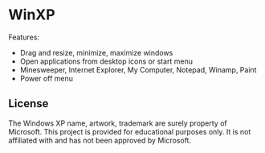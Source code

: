 # WinXP
Features:

- Drag and resize, minimize, maximize windows
- Open applications from desktop icons or start menu
- Minesweeper, Internet Explorer, My Computer, Notepad, Winamp, Paint
- Power off menu

## License

The Windows XP name, artwork, trademark are surely property of Microsoft. This project is provided for educational purposes only. It is not affiliated with and has not been approved by Microsoft.
